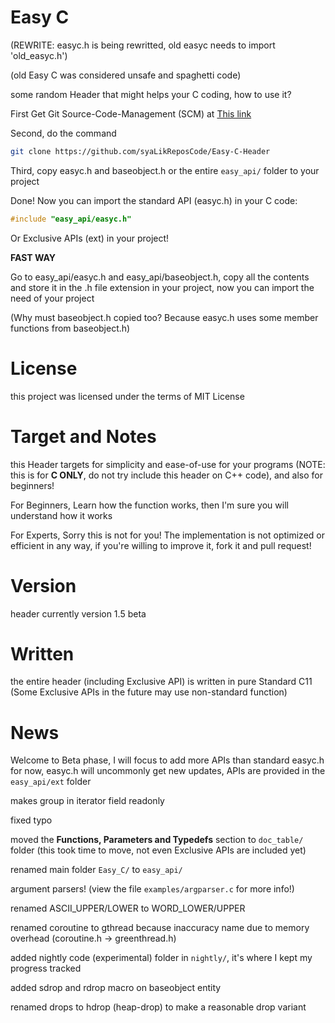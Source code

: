 # Easy C
(REWRITE: easyc.h is being rewritted, old easyc needs to import 'old_easyc.h')

(old Easy C was considered unsafe and spaghetti code)

some random Header that might helps your C coding, how to use it?

First Get Git Source-Code-Management (SCM) at [This link](https://git-scm.com)

Second, do the command
```bash
git clone https://github.com/syaLikReposCode/Easy-C-Header
```

Third, copy easyc.h and baseobject.h or the entire `easy_api/` folder to your project

Done! Now you can import the standard API (easyc.h) in your C code:
```c
#include "easy_api/easyc.h"
```

Or Exclusive APIs (ext) in your project!

**FAST WAY**

Go to easy_api/easyc.h and easy_api/baseobject.h, copy all the contents and store it in the .h file extension in your project, now you can import the need of your project

(Why must baseobject.h copied too? Because easyc.h uses some member functions from baseobject.h)

# License
this project was licensed under the terms of MIT License

# Target and Notes
this Header targets for simplicity and ease-of-use for your programs (NOTE: this is for **C ONLY**, do not try include this header on C++ code), and also for beginners!

For Beginners, Learn how the function works, then I'm sure you will understand how it works

For Experts, Sorry this is not for you! The implementation is not optimized or efficient in any way, if you're willing to improve it, fork it and pull request!

# Version
header currently version 1.5 beta

# Written
the entire header (including Exclusive API) is written in pure Standard C11 (Some Exclusive APIs in the future may use non-standard function)

# News
Welcome to Beta phase, I will focus to add more APIs than standard easyc.h for now, easyc.h will uncommonly get new updates, APIs are provided in the `easy_api/ext` folder

makes group in iterator field readonly

fixed typo

moved the **Functions, Parameters and Typedefs** section to `doc_table/` folder (this took time to move, not even Exclusive APIs are included yet)

renamed main folder `Easy_C/` to `easy_api/`

argument parsers! (view the file `examples/argparser.c` for more info!)

renamed ASCII_UPPER/LOWER to WORD_LOWER/UPPER

renamed coroutine to gthread because inaccuracy name due to memory overhead (coroutine.h -> greenthread.h)

added nightly code (experimental) folder in `nightly/`, it's where I kept my progress tracked

added sdrop and rdrop macro on baseobject entity

renamed drops to hdrop (heap-drop) to make a reasonable drop variant